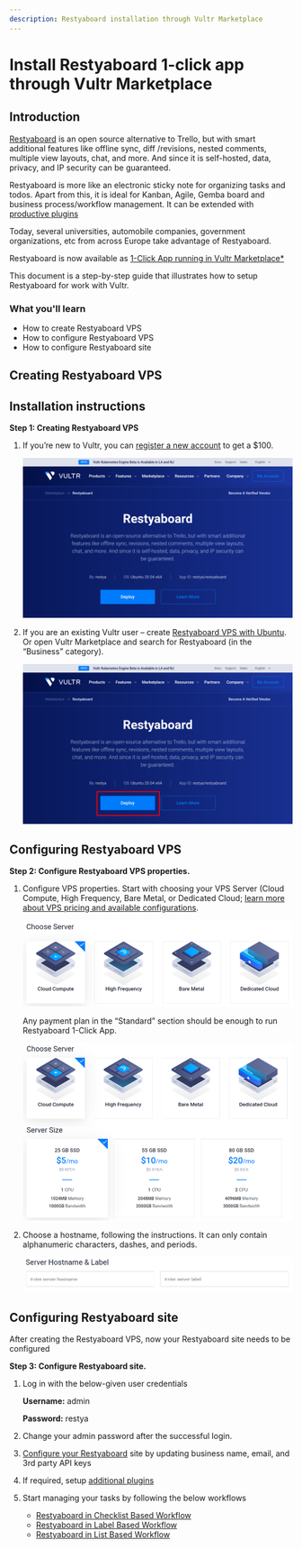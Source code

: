 ```yaml
---
description: Restyaboard installation through Vultr Marketplace
---
```


# Install Restyaboard 1-click app through Vultr Marketplace

## Introduction

[Restyaboard](https://restya.com/board) is an open source alternative to Trello, but with smart additional features like offline sync, diff /revisions, nested comments, multiple view layouts, chat, and more. And since it is self-hosted, data, privacy, and IP security can be guaranteed.

Restyaboard is more like an electronic sticky note for organizing tasks and todos. Apart from this, it is ideal for Kanban, Agile, Gemba board and business process/workflow management. It can be extended with [productive plugins](https://restya.com/board/apps "productive plugins")

Today, several universities, automobile companies, government organizations, etc from across Europe take advantage of Restyaboard.

Restyaboard is now available as [1-Click App running in Vultr Marketplace\*](https://restya.com/board/vultr?v=v1.7&s=ubuntu "1-Click App running in Vultr Marketplace*")

This document is a step-by-step guide that illustrates how to setup Restyaboard for work with Vultr.

### What you'll learn

*   How to create Restyaboard VPS
*   How to configure Restyaboard VPS
*   How to configure Restyaboard site

## Creating Restyaboard VPS

Installation instructions
-------------------------

**Step 1: Creating Restyaboard VPS**

1.  If you’re new to Vultr, you can [register a new account](https://restya.com/board/vultr?v=v1.7&s=new-vultr-customer) to get a $100.
    
    ![Creating Restyaboard VPS](install-restyaboard-vultr-configure.png)
2.  If you are an existing Vultr user – create [Restyaboard VPS with Ubuntu](https://restya.com/board/vultr?v=v1.7&s=ubuntu). Or open Vultr Marketplace and search for Restyaboard (in the “Business” category). 
    
    ![Creating Restyaboard VPS](install-restyaboard-vultr-create.png) 

## Configuring Restyaboard VPS

**Step 2: Configure Restyaboard VPS properties.**

1.  Configure VPS properties. Start with choosing your VPS Server (Cloud Compute, High Frequency, Bare Metal, or Dedicated Cloud; [learn more about VPS pricing and available configurations](https://www.vultr.com/products/cloud-compute/#pricing).
    
    ![Configure VPS properties](install-restyaboard-vultr-server.png)
    
    Any payment plan in the “Standard” section should be enough to run Restyaboard 1-Click App.
    
    ![Configure VPS properties](install-restyaboard-vultr-standard.png)
2.  Choose a hostname, following the instructions. It can only contain alphanumeric characters, dashes, and periods.
    
    ![Configure VPS properties](install-restyaboard-vultr-configure-hostname.png)

## Configuring Restyaboard site

After creating the Restyaboard VPS, now your Restyaboard site needs to be configured

**Step 3: Configure Restyaboard site.**

1.  Log in with the below-given user credentials
    
    **Username:** admin
    
    **Password:** restya
    
2.  Change your admin password after the successful login.
    
3.  [Configure your Restyaboard](https://restya.com/board/docs/restyaboard-site-configuration/) site by updating business name, email, and 3rd party API keys
4.  If required, setup [additional plugins](https://restya.com/board/apps)
5.  Start managing your tasks by following the below workflows
    
    *   [Restyaboard in Checklist Based Workflow](https://restya.com/board/docs/restyaboard-checklist-based-workflow/)
    *   [Restyaboard in Label Based Workflow](https://restya.com/board/docs/restyaboard-label-based-workflow/)
    *   [Restyaboard in List Based Workflow](https://restya.com/board/docs/restyaboard-list-based-workflow/)